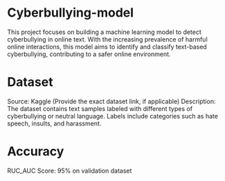 # Cyberbullying-model
 This project focuses on building a machine learning model to detect cyberbullying in online text. With the increasing prevalence of harmful online interactions, this model aims to identify and classify text-based cyberbullying, contributing to a safer online environment.

# Dataset
Source: Kaggle (Provide the exact dataset link, if applicable)
Description: The dataset contains text samples labeled with different types of cyberbullying or neutral language. Labels include categories such as hate speech, insults, and harassment.
# Accuracy
RUC_AUC Score: 95% on validation dataset

 
